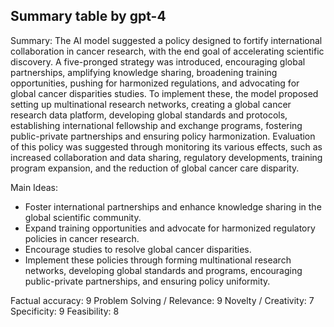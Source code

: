 ## Summary table by gpt-4
Summary: 
The AI model suggested a policy designed to fortify international collaboration in cancer research, with the end goal of accelerating scientific discovery. A five-pronged strategy was introduced, encouraging global partnerships, amplifying knowledge sharing, broadening training opportunities, pushing for harmonized regulations, and advocating for global cancer disparities studies. To implement these, the model proposed setting up multinational research networks, creating a global cancer research data platform, developing global standards and protocols, establishing international fellowship and exchange programs, fostering public-private partnerships and ensuring policy harmonization. Evaluation of this policy was suggested through monitoring its various effects, such as increased collaboration and data sharing, regulatory developments, training program expansion, and the reduction of global cancer care disparity.

Main Ideas: 
- Foster international partnerships and enhance knowledge sharing in the global scientific community.
- Expand training opportunities and advocate for harmonized regulatory policies in cancer research. 
- Encourage studies to resolve global cancer disparities.
- Implement these policies through forming multinational research networks, developing global standards and programs, encouraging public-private partnerships, and ensuring policy uniformity.

Factual accuracy: 9
Problem Solving / Relevance: 9
Novelty / Creativity: 7
Specificity: 9
Feasibility: 8